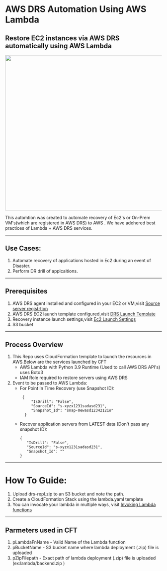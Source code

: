 # AWS DRS Automation Using AWS Lambda
##  Restore EC2 instances via AWS DRS automatically using AWS Lambda


  <img src = "https://github.com/vidyashankar13/aws-drs-automation/assets/50440333/11d069fa-1dcb-4dd6-904b-cea8824aeb53" width=750 height=500>

This automtion was created to automate recovery of Ec2's or On-Prem VM's(which are registered in AWS DRS) to AWS . We have adehered best practices of Lambda + AWS DRS services. 


---
## Use Cases:
1. Automate recovery of applications hosted in Ec2 during an event of Disaster.
2. Perform DR drill of applcaitions.
---
## Prerequisites
1. AWS DRS agent installed and configured in your EC2 or VM,visit [Source server registrtion](https://docs.aws.amazon.com/drs/latest/userguide/agent-installation.html)
2. AWS DRS EC2 launch template configured,visit [DRS Launch Template](https://docs.aws.amazon.com/drs/latest/userguide/ec2-launch.html)
3. Recovery instance launch settings,visit [Ec2 Launch Settings](https://docs.aws.amazon.com/drs/latest/userguide/launching-target-servers.html)
4. S3 bucket 
---

## Process Overview
1. This Repo uses CloudFormation template to launch the resources in AWS.Below are the services launched by CFT
      - AWS Lambda with Python 3.9 Runtime (Used to call AWS DRS API's) uses Boto3 
      - IAM Role required to restore servers using AWS DRS
2. Event to be passed to AWS Lambda:
      - For Point In Time Recovery (use Snapshot ID):
         ```
          {
              "IsDrill": "False",
              "SourceId": "s-xyzx1231sadasd231",
              "Snapshot_Id": "snap-0ewasd12342121o"
           }
           ```
      - Recover application servers from LATEST data (Don't pass any snapshot ID):
           ```
           {
              "IsDrill": "False",
              "SourceId": "s-xyzx1231sadasd231",
              "Snapshot_Id": ""
           }
           ``` 
---
 # How To Guide:
  1. Upload drs-repl.zip to an S3 bucket and note the path.
  2. Create a CloudFormation Stack using the lambda.yaml template
  3. You can invocate your lambda in multiple ways, visit [Invoking Lambda functions](https://docs.aws.amazon.com/lambda/latest/dg/lambda-invocation.html)
---
## Parmeters used in CFT
1. pLambdaFnName - Valid Name of the Lambda function
2. pBucketName - S3 bucket name where lambda deployment (.zip) file is uploaded
3. pZipFilepath - Exact path of lambda deployment (.zip) file is uploaded (ex:lambda/backend.zip )






